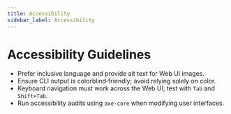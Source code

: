 ```yaml
---
title: Accessibility
sidebar_label: Accessibility
---
```


# Accessibility Guidelines

- Prefer inclusive language and provide alt text for Web UI images.
- Ensure CLI output is colorblind‑friendly; avoid relying solely on color.
- Keyboard navigation must work across the Web UI; test with `Tab` and `Shift+Tab`.
- Run accessibility audits using `axe-core` when modifying user interfaces.
